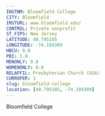 ```yaml
---
INSTNM: Bloomfield College
CITY: Bloomfield
INSTURL: www.bloomfield.edu/
CONTROL: Private nonprofit
ST_FIPS: New Jersey
LATITUDE: 40.795105
LONGITUDE: -74.194309
HBCU: 0.0
PBI: 1.0
MENONLY: 0.0
WOMENONLY: 0.0
RELAFFIL: Presbyterian Church (USA)
CURROPER: 1
slug: bloomfield-college
location: [40.795105, -74.194309]
---
```

Bloomfield College